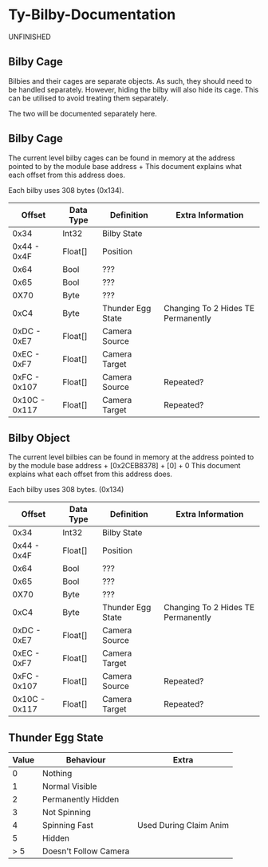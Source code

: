 # Ty-Bilby-Documentation

UNFINISHED

## Bilby Cage

Bilbies and their cages are separate objects. As such, they should need to be handled separately.
However, hiding the bilby will also hide its cage. This can be utilised to avoid treating them separately.

The two will be documented separately here.

## Bilby Cage

The current level bilby cages can be found in memory at the address pointed to by the module base address + 
This document explains what each offset from this address does.

Each bilby uses 308 bytes (0x134).

|Offset|Data Type|Definition|Extra Information|
|---|---|---|---|
|0x34|Int32|Bilby State||
|0x44 - 0x4F|Float[]|Position||
|0x64|Bool|???||
|0x65|Bool|???||
|0X70|Byte|???||
|0xC4|Byte|Thunder Egg State|Changing To 2 Hides TE Permanently|
|0xDC - 0xE7|Float[]|Camera Source||
|0xEC - 0xF7|Float[]|Camera Target||
|0xFC - 0x107|Float[]|Camera Source|Repeated?|
|0x10C - 0x117|Float[]|Camera Target|Repeated?|

## Bilby Object

The current level bilbies can be found in memory at the address pointed to by the module base address + [0x2CEB8378] + [0] + 0
This document explains what each offset from this address does.

Each bilby uses 308 bytes. (0x134)

|Offset|Data Type|Definition|Extra Information|
|---|---|---|---|
|0x34|Int32|Bilby State||
|0x44 - 0x4F|Float[]|Position||
|0x64|Bool|???||
|0x65|Bool|???||
|0X70|Byte|???||
|0xC4|Byte|Thunder Egg State|Changing To 2 Hides TE Permanently|
|0xDC - 0xE7|Float[]|Camera Source||
|0xEC - 0xF7|Float[]|Camera Target||
|0xFC - 0x107|Float[]|Camera Source|Repeated?|
|0x10C - 0x117|Float[]|Camera Target|Repeated?|

## Thunder Egg State

|Value|Behaviour|Extra|
|---|---|---|
|0|Nothing||
|1|Normal Visible||
|2|Permanently Hidden||
|3|Not Spinning||
|4|Spinning Fast|Used During Claim Anim|
|5|Hidden||
|> 5|Doesn't Follow Camera||

